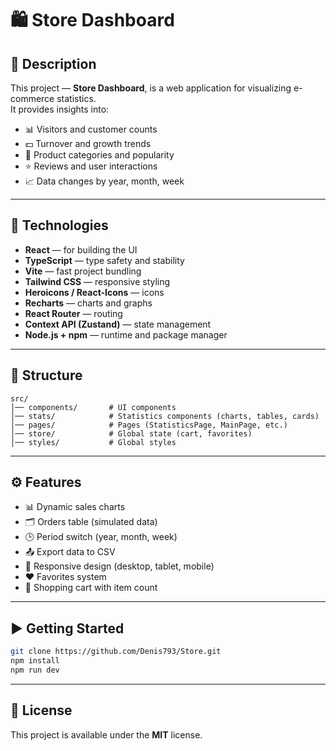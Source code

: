# 🛍️ Store Dashboard

## 📖 Description

This project — **Store Dashboard**, is a web application for visualizing e-commerce statistics.  
It provides insights into:

- 📊 Visitors and customer counts
- 💵 Turnover and growth trends
- 🛒 Product categories and popularity
- ⭐ Reviews and user interactions
- 📈 Data changes by year, month, week

---

## 🚀 Technologies

- **React** — for building the UI
- **TypeScript** — type safety and stability
- **Vite** — fast project bundling
- **Tailwind CSS** — responsive styling
- **Heroicons / React-Icons** — icons
- **Recharts** — charts and graphs
- **React Router** — routing
- **Context API (Zustand)** — state management
- **Node.js + npm** — runtime and package manager

---

## 📂 Structure

```
src/
│── components/       # UI components
│── stats/            # Statistics components (charts, tables, cards)
│── pages/            # Pages (StatisticsPage, MainPage, etc.)
│── store/            # Global state (cart, favorites)
│── styles/           # Global styles
```

---

## ⚙️ Features

- 📊 Dynamic sales charts
- 🗂️ Orders table (simulated data)
- 🕒 Period switch (year, month, week)
- 📤 Export data to CSV
- 🌙 Responsive design (desktop, tablet, mobile)
- ❤️ Favorites system
- 🛒 Shopping cart with item count

---

## ▶️ Getting Started

```bash
git clone https://github.com/Denis793/Store.git
npm install
npm run dev
```

---

## 📜 License

This project is available under the **MIT** license.
